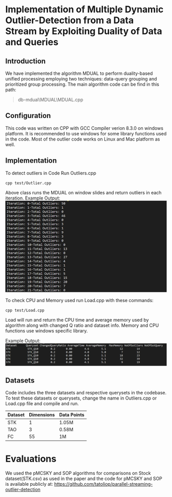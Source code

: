 # Implementation of Multiple Dynamic Outlier-Detection from a Data Stream by Exploiting Duality of Data and Queries

## Introduction
We have implemented the algorithm MDUAL to perform duality-based unified processing employing two techniques: data-query grouping and prioritized group processing. The main algorithm code can be find in this path: 

> db-mdual\MDUAL\MDUAL.cpp

## Configuration

This code was written on CPP with GCC Compiler verion 8.3.0 on windows platform. It is recommended to use windows for some library functions used in the code. Most of the outlier code works on Linux and Mac platform as well.

## Implementation

To detect outliers in Code Run Outliers.cpp 

    cpp test/Outlier.cpp

Above class runs the MDUAL on window slides and return outliers in each iteration.
Example Output:
![Output 1](output/Fig1.png?raw=true "Outlier")

To check CPU and Memory used run Load.cpp with these commands:

    cpp test/Load.cpp

Load will run and return the CPU time and average memory used by algorithm along with changed Q ratio and dataset info. Memory and CPU functions use windows specific library.

Example Output:
![Output 2](output/Fig2.png?raw=true "Outlier")

## Datasets
Code includes the three datasets and respective querysets in the codebase. To test these datasets or querysets, change the name in Outliers.cpp or Load.cpp file and compile and run. 

|Dataset|Dimensions|Data Points|
|-------|----------|-----------|
| STK   |   1      |    1.05M  |
| TAO   |   3      |    0.58M  |
| FC    |   55     |    1M     |

# Evaluations

We used the pMCSKY and SOP algorithms for comparisons on Stock dataset(STK.csv) as used in the paper and the code for pMCSKY and SOP is available publicly at: https://github.com/tatoliop/parallel-streaming-outlier-detection 
